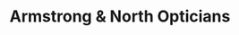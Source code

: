 ---
title: "Armstrong & North Opticians"
url: /newport/armstrong-and-north-opticians/
shop: optician
---